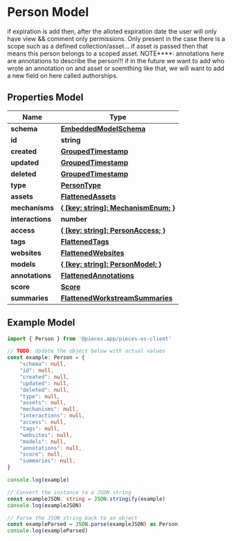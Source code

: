 
# Person Model

if expiration is add then, after the alloted expiration date the user will only have view && comment only permissions. Only present in the case there is a scope such as a defined collection/asset...  if asset is passed then that means this person belongs to a scoped asset.  NOTE****: annotations here are annotations to describe the person!!! if in the future we want to add who wrote an annotation on and asset or soemthing like that, we will want to add a new field on here called authorships.

## Properties Model

Name | Type
------------ | -------------
**schema** | [**EmbeddedModelSchema**](EmbeddedModelSchema)
**id** | **string**
**created** | [**GroupedTimestamp**](GroupedTimestamp)
**updated** | [**GroupedTimestamp**](GroupedTimestamp)
**deleted** | [**GroupedTimestamp**](GroupedTimestamp)
**type** | [**PersonType**](PersonType)
**assets** | [**FlattenedAssets**](FlattenedAssets)
**mechanisms** | [**\{ [key: string]: MechanismEnum; \}**](MechanismEnum)
**interactions** | **number**
**access** | [**\{ [key: string]: PersonAccess; \}**](PersonAccess)
**tags** | [**FlattenedTags**](FlattenedTags)
**websites** | [**FlattenedWebsites**](FlattenedWebsites)
**models** | [**\{ [key: string]: PersonModel; \}**](PersonModel)
**annotations** | [**FlattenedAnnotations**](FlattenedAnnotations)
**score** | [**Score**](Score)
**summaries** | [**FlattenedWorkstreamSummaries**](FlattenedWorkstreamSummaries)

## Example Model

```typescript
import { Person } from '@pieces.app/pieces-os-client'

// TODO: Update the object below with actual values
const example: Person = {
    "schema": null,
    "id": null,
    "created": null,
    "updated": null,
    "deleted": null,
    "type": null,
    "assets": null,
    "mechanisms": null,
    "interactions": null,
    "access": null,
    "tags": null,
    "websites": null,
    "models": null,
    "annotations": null,
    "score": null,
    "summaries": null,
}

console.log(example)

// Convert the instance to a JSON string
const exampleJSON: string = JSON.stringify(example)
console.log(exampleJSON)

// Parse the JSON string back to an object
const exampleParsed = JSON.parse(exampleJSON) as Person
console.log(exampleParsed)
```


